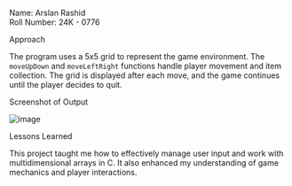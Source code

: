 Name: Arslan Rashid  
Roll Number: 24K - 0776  

Approach

The program uses a 5x5 grid to represent the game environment. The `moveUpDown` and `moveLeftRight` functions handle player movement and item collection.
The grid is displayed after each move, and the game continues until the player decides to quit.

Screenshot of Output

![image](https://github.com/user-attachments/assets/37829c00-5e6e-4706-9e5b-da79aaae23f0)


Lessons Learned

This project taught me how to effectively manage user input and work with multidimensional arrays in C. 
It also enhanced my understanding of game mechanics and player interactions.
